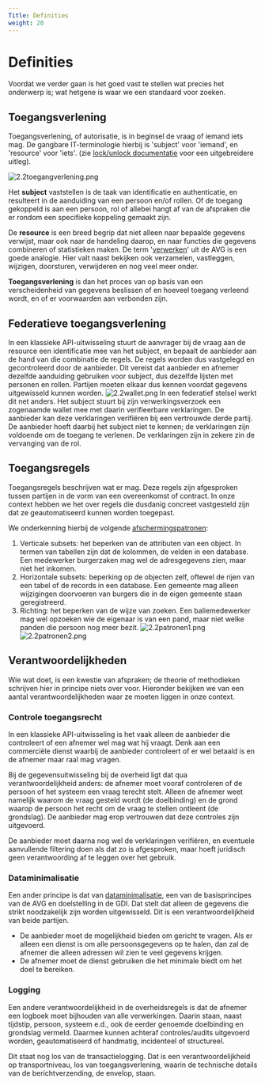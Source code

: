 ```yaml
---
Title: Definities
weight: 20
---
```


# Definities 

Voordat we verder gaan is het goed vast te stellen wat precies het onderwerp is; wat hetgene is waar we een standaard voor zoeken.

## Toegangsverlening

Toegangsverlening, of autorisatie, is in beginsel de vraag of iemand iets mag. 
De gangbare IT-terminologie hierbij is 'subject' voor 'iemand', en 'resource' voor 'iets'.
(zie [lock/unlock documentatie](https://kadaster-labs.github.io/lock-unlock-docs/afscherming/autorisatie/) voor een uitgebreidere uitleg).

![2.2toegangverlening.png](/images/2.2toegangverlening.png)

Het **subject** vaststellen is de taak van identificatie en authenticatie, en resulteert in de aanduiding van een persoon en/of rollen.
Of de toegang gekoppeld is aan een persoon, rol of allebei hangt af van de afspraken die er rondom een specifieke koppeling gemaakt zijn.

De **resource** is een breed begrip dat niet alleen naar bepaalde gegevens verwijst, maar ook naar de handeling daarop, 
en naar functies die gegevens combineren of statistieken maken.
De term '[verwerken](https://www.autoriteitpersoonsgegevens.nl/themas/basis-avg/privacy-en-persoonsgegevens/verwerken-van-persoonsgegevens)' uit de AVG is een goede analogie. Hier valt naast bekijken ook verzamelen, vastleggen, wijzigen, doorsturen, verwijderen 
en nog veel meer onder.

**Toegangsverlening** is dan het proces van op basis van een verscheidenheid van gegevens beslissen of en hoeveel toegang verleend wordt,
en of er voorwaarden aan verbonden zijn.

## Federatieve toegangsverlening

In een klassieke API-uitwisseling stuurt de aanvrager bij de vraag aan de resource een identificatie mee van het subject, 
en bepaalt de aanbieder aan de hand van die combinatie de regels. De regels worden dus vastgelegd en gecontroleerd door de aanbieder. 
Dit vereist dat aanbieder en afnemer dezelfde aanduiding gebruiken voor subject, dus dezelfde lijsten met personen en rollen. 
Partijen moeten elkaar dus kennen voordat gegevens uitgewisseld kunnen worden.
![2.2wallet.png](/images/2.2wallet.png)
In een federatief stelsel werkt dit net anders. Het subject stuurt bij zijn verwerkingsverzoek een zogenaamde wallet mee 
met daarin verifieerbare verklaringen. De aanbieder kan deze verklaringen verifiëren bij een vertrouwde derde partij. 
De aanbieder hoeft daarbij het subject niet te kennen; de verklaringen zijn voldoende om de toegang te verlenen. 
De verklaringen zijn in zekere zin de vervanging van de rol. 

## Toegangsregels

Toegangsregels beschrijven wat er mag. Deze regels zijn afgesproken tussen partijen in de vorm van een overeenkomst of contract.
In onze context hebben we het over regels die dusdanig concreet vastgesteld zijn dat ze geautomatiseerd kunnen worden toegepast.

We onderkenning hierbij de volgende [afschermingspatronen](https://kadaster-labs.github.io/lock-unlock-docs/afscherming/afschermingspatronen/):
1. Verticale subsets: het beperken van de attributen van een object. In termen van tabellen zijn dat de kolommen, de velden in een database. 
Een medewerker burgerzaken mag wel de adresgegevens zien, maar niet het inkomen.
2. Horizontale subsets: beperking op de objecten zelf, oftewel de rijen van een tabel of de records in een database.
Een gemeente mag alleen wijzigingen doorvoeren van burgers die in de eigen gemeente staan geregistreerd.
3. Richting: het beperken van de wijze van zoeken. Een baliemedewerker mag wel opzoeken wie de eigenaar is van een pand,
maar niet welke panden die persoon nog meer bezit.
![2.2patronen1.png](/images/2.2patronen1.png)
![2.2patronen2.png](/images/2.2patronen2.png)
## Verantwoordelijkheden

Wie wat doet, is een kwestie van afspraken; de theorie of methodieken schrijven hier in principe niets over voor. 
Hieronder bekijken we van een aantal verantwoordelijkheden waar ze moeten liggen in onze context.

### Controle toegangsrecht
In een klassieke API-uitwisseling is het vaak alleen de aanbieder die controleert of een afnemer wel mag wat hij vraagt.
Denk aan een commerciële dienst waarbij de aanbieder controleert of er wel betaald is en de afnemer maar raal mag vragen. 

Bij de gegevensuitwisseling bij de overheid ligt dat qua verantwoordelijkheid anders: de afnemer moet vooraf controleren of de persoon of het systeem 
een vraag terecht stelt. Alleen de afnemer weet namelijk waarom de vraag gesteld wordt (de doelbinding) en de grond waarop de persoon het recht 
om de vraag te stellen ontleent (de grondslag). De aanbieder mag erop vertrouwen dat deze controles zijn uitgevoerd.

De aanbieder moet daarna nog wel de verklaringen verifiëren, en eventuele aanvullende filtering doen als dat zo is afgesproken,
maar hoeft juridisch geen verantwoording af te leggen over het gebruik.

### Dataminimalisatie
Een ander principe is dat van [dataminimalisatie](https://www.autoriteitpersoonsgegevens.nl/themas/basis-avg/avg-algemeen/de-avg-in-het-kort#:~:text=Dataminimalisatie), een van de basisprincipes van de AVG en doelstelling in de GDI.
Dat stelt dat alleen de gegevens die strikt noodzakelijk zijn worden uitgewisseld. Dit is een verantwoordelijkheid van 
beide partijen. 
- De aanbieder moet de mogelijkheid bieden om gericht te vragen. Als er alleen een dienst is om alle persoonsgegevens op 
te halen, dan zal de afnemer die alleen adressen wil zien te veel gegevens krijgen. 
- De afnemer moet de dienst gebruiken die het minimale biedt om het doel te bereiken.

### Logging

Een andere verantwoordelijkheid in de overheidsregels is dat de afnemer een logboek moet bijhouden van alle verwerkingen.
Daarin staan, naast tijdstip, persoon, systeem e.d., ook de eerder genoemde doelbinding en grondslag vermeld. Daarmee
kunnen achteraf controles/audits uitgevoerd worden, geautomatiseerd of handmatig, incidenteel of structureel.

Dit staat nog los van de transactielogging. Dat is een verantwoordelijkheid op transportniveau, los van toegangsverlening,
waarin de technische details van de berichtverzending, de envelop, staan.

